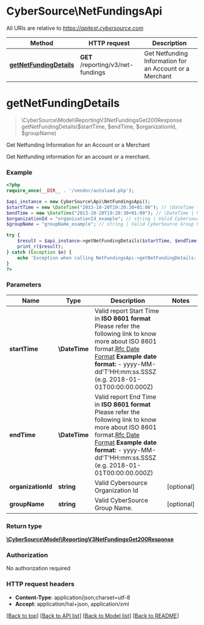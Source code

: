 # CyberSource\NetFundingsApi

All URIs are relative to *https://apitest.cybersource.com*

Method | HTTP request | Description
------------- | ------------- | -------------
[**getNetFundingDetails**](NetFundingsApi.md#getNetFundingDetails) | **GET** /reporting/v3/net-fundings | Get Netfunding Information for an Account or a Merchant


# **getNetFundingDetails**
> \CyberSource\Model\ReportingV3NetFundingsGet200Response getNetFundingDetails($startTime, $endTime, $organizationId, $groupName)

Get Netfunding Information for an Account or a Merchant

Get Netfunding information for an account or a merchant.

### Example
```php
<?php
require_once(__DIR__ . '/vendor/autoload.php');

$api_instance = new CyberSource\Api\NetFundingsApi();
$startTime = new \DateTime("2013-10-20T19:20:30+01:00"); // \DateTime | Valid report Start Time in **ISO 8601 format** Please refer the following link to know more about ISO 8601 format.[Rfc Date Format](https://xml2rfc.tools.ietf.org/public/rfc/html/rfc3339.html#anchor14)  **Example date format:**   - yyyy-MM-dd'T'HH:mm:ss.SSSZ (e.g. 2018-01-01T00:00:00.000Z)
$endTime = new \DateTime("2013-10-20T19:20:30+01:00"); // \DateTime | Valid report End Time in **ISO 8601 format** Please refer the following link to know more about ISO 8601 format.[Rfc Date Format](https://xml2rfc.tools.ietf.org/public/rfc/html/rfc3339.html#anchor14)  **Example date format:**   - yyyy-MM-dd'T'HH:mm:ss.SSSZ (e.g. 2018-01-01T00:00:00.000Z)
$organizationId = "organizationId_example"; // string | Valid Cybersource Organization Id
$groupName = "groupName_example"; // string | Valid CyberSource Group Name.

try {
    $result = $api_instance->getNetFundingDetails($startTime, $endTime, $organizationId, $groupName);
    print_r($result);
} catch (Exception $e) {
    echo 'Exception when calling NetFundingsApi->getNetFundingDetails: ', $e->getMessage(), PHP_EOL;
}
?>
```

### Parameters

Name | Type | Description  | Notes
------------- | ------------- | ------------- | -------------
 **startTime** | **\DateTime**| Valid report Start Time in **ISO 8601 format** Please refer the following link to know more about ISO 8601 format.[Rfc Date Format](https://xml2rfc.tools.ietf.org/public/rfc/html/rfc3339.html#anchor14)  **Example date format:**   - yyyy-MM-dd&#39;T&#39;HH:mm:ss.SSSZ (e.g. 2018-01-01T00:00:00.000Z) |
 **endTime** | **\DateTime**| Valid report End Time in **ISO 8601 format** Please refer the following link to know more about ISO 8601 format.[Rfc Date Format](https://xml2rfc.tools.ietf.org/public/rfc/html/rfc3339.html#anchor14)  **Example date format:**   - yyyy-MM-dd&#39;T&#39;HH:mm:ss.SSSZ (e.g. 2018-01-01T00:00:00.000Z) |
 **organizationId** | **string**| Valid Cybersource Organization Id | [optional]
 **groupName** | **string**| Valid CyberSource Group Name. | [optional]

### Return type

[**\CyberSource\Model\ReportingV3NetFundingsGet200Response**](../Model/ReportingV3NetFundingsGet200Response.md)

### Authorization

No authorization required

### HTTP request headers

 - **Content-Type**: application/json;charset=utf-8
 - **Accept**: application/hal+json, application/xml

[[Back to top]](#) [[Back to API list]](../../README.md#documentation-for-api-endpoints) [[Back to Model list]](../../README.md#documentation-for-models) [[Back to README]](../../README.md)

